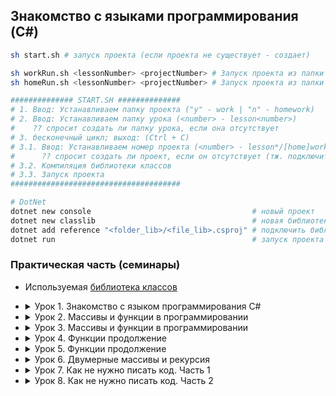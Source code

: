 Знакомство с языками программирования (C#)
-----------------------------------------------

```bash
sh start.sh # запуск проекта (если проекта не существует - создает)

sh workRun.sh <lessonNumber> <projectNumber> # Запуск проекта из папки lesson<num>/work/pr<num>
sh homeRun.sh <lessonNumber> <projectNumber> # Запуск проекта из папки lesson<num>/homework/pr<num>

############## START.SH ##############
# 1. Ввод: Устанавливаем папку проекта ("y" - work | "n" - homework)
# 2. Ввод: Устанавливаем папку урока (<number> - lesson<number>)
#    ?? спросит создать ли папку урока, если она отсутствует
# 3. бесконечный цикл; выход: (Ctrl + C)
# 3.1. Ввод: Устанавливаем номер проекта (<number> - lesson*/[home]work/pr<number>)
#      ?? спросит создать ли проект, если он отсутствует (тж. подключит библиотеку классов)
# 3.2. Компиляция библиотеки классов
# 3.3. Запуск проекта
######################################

# DotNet
dotnet new console                                    # новый проект
dotnet new classlib                                   # новая библиотека классов
dotnet add reference "<folder_lib>/<file_lib>.csproj" # подключить библиотеку
dotnet run                                            # запуск проекта
```

### Практическая часть (семинары)

- Используемая [библиотека классов](https://github.com/crasher307/c-sharp/tree/master/func)

- <details><summary>Урок 1. Знакомство с языком программирования С#</summary>

	Напишите программу, которая:
	- [Работа во время семинара](https://github.com/crasher307/c-sharp/blob/master/lesson1/work)
		- [pr1](https://github.com/crasher307/c-sharp/blob/master/lesson1/work/pr1/Program.cs) - на вход принимает число и выдаёт его квадрат (число умноженное на само себя).
		- [pr2](https://github.com/crasher307/c-sharp/blob/master/lesson1/work/pr2/Program.cs) - на вход принимает два числа и проверяет, является ли первое число квадратом второго.
		- [pr3](https://github.com/crasher307/c-sharp/blob/master/lesson1/work/pr3/Program.cs) - будет выдавать название дня недели по заданному номеру.
		- [pr4](https://github.com/crasher307/c-sharp/blob/master/lesson1/work/pr4/Program.cs) - на вход принимает одно число (N), а на выходе показывает все целые числа в промежутке от -N до N.
		- [pr5](https://github.com/crasher307/c-sharp/blob/master/lesson1/work/pr5/Program.cs) - принимает на вход трёхзначное число и на выходе показывает последнюю цифру этого числа.
	- [Домашнее задание](https://github.com/crasher307/c-sharp/blob/master/lesson2/homework)
		- [pr1](https://github.com/crasher307/c-sharp/blob/master/lesson2/homework/pr1/Program.cs) - на вход принимает два числа и выдаёт, какое число большее, а какое меньшее.
		- [pr2](https://github.com/crasher307/c-sharp/blob/master/lesson2/homework/pr2/Program.cs) - принимает на вход три числа и выдаёт максимальное из этих чисел.
		- [pr3](https://github.com/crasher307/c-sharp/blob/master/lesson2/homework/pr3/Program.cs) - на вход принимает число и выдаёт, является ли число чётным (делится ли оно на два без остатка).
		- [pr4](https://github.com/crasher307/c-sharp/blob/master/lesson2/homework/pr4/Program.cs) - на вход принимает число (N), а на выходе показывает все чётные числа от 1 до N.
	</details>

- <details><summary>Урок 2. Массивы и функции в программировании</summary>

	Напишите программу, которая:
	- [работа во время семинара](https://github.com/crasher307/c-sharp/tree/master/lesson2/work)
		- [pr1](https://github.com/crasher307/c-sharp/blob/master/lesson2/work/pr1/Program.cs) - выводит случайное число из отрезка [10,99] и показывает наибольшую цифру числа.
		- [pr2](https://github.com/crasher307/c-sharp/blob/master/lesson2/work/pr2/Program.cs) - выводит случайное трёхзначное число и удаляет вторую цифру этого числа.
		- [pr3](https://github.com/crasher307/c-sharp/blob/master/lesson2/work/pr3/Program.cs) - будет принимать на вход два числа и выводить, является ли второе число кратным первому. Если число 2 не кратно числу 1, то программа выводит остаток от деления.
		- [pr4](https://github.com/crasher307/c-sharp/blob/master/lesson2/work/pr4/Program.cs) - принимает на вход число и проверяет, кратно ли оно одновременно 7 и 23.
		- [pr5](https://github.com/crasher307/c-sharp/blob/master/lesson2/work/pr5/Program.cs) - принимает на вход два числа и проверяет, является ли одно число квадратом другого.
	- [домашнее задание](https://github.com/crasher307/c-sharp/tree/master/lesson2/homework)
		- [pr1](https://github.com/crasher307/c-sharp/blob/master/lesson2/homework/pr1/Program.cs) - принимает на вход трёхзначное число и на выходе показывает вторую цифру этого числа.
		- [pr2](https://github.com/crasher307/c-sharp/blob/master/lesson2/homework/pr2/Program.cs) - выводит третью цифру заданного числа или сообщает, что третьей цифры нет.
		- [pr3](https://github.com/crasher307/c-sharp/blob/master/lesson2/homework/pr3/Program.cs) - принимает на вход цифру, обозначающую день недели, и проверяет, является ли этот день выходным.
	</details>

- <details><summary>Урок 3. Массивы и функции в программировании</summary>

	Напишите программу, которая:
    - [работа во время семинара](https://github.com/crasher307/c-sharp/tree/master/lesson3/work)
        - [pr1](https://github.com/crasher307/c-sharp/blob/master/lesson3/work/pr1/Program.cs) - принимает на вход координаты точки (X и Y), причём X ≠ 0 и Y ≠ 0 и выдаёт номер четверти плоскости, в которой находится эта точка.
        - [pr2](https://github.com/crasher307/c-sharp/blob/master/lesson3/work/pr2/Program.cs) - по заданному номеру четверти, показывает диапазон возможных координат точек в этой четверти (x и y).
        - [pr3](https://github.com/crasher307/c-sharp/blob/master/lesson3/work/pr3/Program.cs) - принимает на вход координаты двух точек и находит расстояние между ними в 2D пространстве.
        - [pr4](https://github.com/crasher307/c-sharp/blob/master/lesson3/work/pr4/Program.cs) - принимает на вход число (N) и выдаёт таблицу квадратов чисел от 1 до N.
    - [домашнее задание](https://github.com/crasher307/c-sharp/tree/master/lesson3/homework)
        - [pr1](https://github.com/crasher307/c-sharp/blob/master/lesson3/homework/pr1/Program.cs) - принимает на вход пятизначное число и проверяет, является ли оно палиндромом.
        - [pr2](https://github.com/crasher307/c-sharp/blob/master/lesson3/homework/pr2/Program.cs) - принимает на вход координаты двух точек и находит расстояние между ними в 3D пространстве.
        - [pr3](https://github.com/crasher307/c-sharp/blob/master/lesson3/homework/pr3/Program.cs) - принимает на вход число (N) и выдаёт таблицу кубов чисел от 1 до N.
	</details>

- <details><summary>Урок 4. Функции продолжение</summary>

	Напишите программу, которая:
    - [работа во время семинара](https://github.com/crasher307/c-sharp/tree/master/lesson4/work)
        - [pr1](https://github.com/crasher307/c-sharp/blob/master/lesson4/work/pr1/Program.cs) - принимает на вход число (А) и выдаёт сумму чисел от 1 до А.
        - [pr2](https://github.com/crasher307/c-sharp/blob/master/lesson4/work/pr2/Program.cs) - принимает на вход число и выдаёт количество цифр в числе.
        - [pr3](https://github.com/crasher307/c-sharp/blob/master/lesson4/work/pr3/Program.cs) - принимает на вход число N и выдаёт произведение чисел от 1 до N.
        - [pr4](https://github.com/crasher307/c-sharp/blob/master/lesson4/work/pr4/Program.cs) - выводит массив из 8 элементов, заполненный нулями и единицами в случайном порядке.
    - [домашнее задание](https://github.com/crasher307/c-sharp/blob/master/lesson4/homework)
        - [pr1](https://github.com/crasher307/c-sharp/blob/master/lesson4/homework/pr1/Program.cs) - принимает на вход два числа (A и B) и возводит число A в натуральную степень B.
        - [pr2](https://github.com/crasher307/c-sharp/blob/master/lesson4/homework/pr2/Program.cs) - принимает на вход число и выдаёт сумму цифр в числе.
        - [pr3](https://github.com/crasher307/c-sharp/blob/master/lesson4/homework/pr3/Program.cs) - задаёт массив из 8 элементов и выводит их на экран.
	</details>

- <details><summary>Урок 5. Функции продолжение</summary>

	Напишите программу, которая:
    - [работа во время семинара](https://github.com/crasher307/c-sharp/tree/master/lesson5/work)
        - [pr1](https://github.com/crasher307/c-sharp/blob/master/lesson5/work/pr1/Program.cs) - задает массив из 12 случайных элементов [-9, 9], ищет сумму отриц. и положит. элементов массива.
        - [pr2](https://github.com/crasher307/c-sharp/blob/master/lesson5/work/pr2/Program.cs) - заменяет положительные на соответствующие отрицательные элементы массива, и наоборот.
        - [pr3](https://github.com/crasher307/c-sharp/blob/master/lesson5/work/pr3/Program.cs) - определяет, присутствует ли заданное число в заданном массиве.
        - [pr4](https://github.com/crasher307/c-sharp/blob/master/lesson5/work/pr4/Program.cs) - задает массив из 123 случайных чисел, ищет кол-во эл. массива, значения которых лежат в отрезке [10, 99].
        - [pr5](https://github.com/crasher307/c-sharp/blob/master/lesson5/work/pr5/Program.cs) - ищет произведение пар чисел в одномерном массиве. (парой считаем 1 и последний, 2 и предпоследний, ...), результат записывает в новый массив.
    - [домашнее задание](https://github.com/crasher307/c-sharp/blob/master/lesson5/homework)
        - [pr1](https://github.com/crasher307/c-sharp/blob/master/lesson5/homework/pr1/Program.cs) - задает массив случайных положит. трёхзнач. чисел, показывает кол-во чётных чисел в массиве.
        - [pr2](https://github.com/crasher307/c-sharp/blob/master/lesson5/homework/pr2/Program.cs) - задает массив случайных чисел, ищет сумму элементов, стоящих на нечётных позициях.
        - [pr3](https://github.com/crasher307/c-sharp/blob/master/lesson5/homework/pr3/Program.cs) - задает массив вещественных чисел, ищет разницу между максимальным и минимальным элементами массива.
	</details>

- <details><summary>Урок 6. Двумерные массивы и рекурсия</summary>

	Напишите программу, которая:
    - [работа во время семинара](https://github.com/crasher307/c-sharp/tree/master/lesson6/work)
        - [pr1](https://github.com/crasher307/c-sharp/blob/master/lesson6/work/pr1/Program.cs) - принимает на вход 3 числа и проверяет, может ли существовать треугольник со сторонами такой длины.
        - [pr2](https://github.com/crasher307/c-sharp/blob/master/lesson6/work/pr2/Program.cs) - будет преобразовывать десятичное число в двоичное.
        - [pr3](https://github.com/crasher307/c-sharp/blob/master/lesson6/work/pr3/Program.cs) - не используя рекурсию, выводит первые N чисел Фибоначчи.
        - [pr4](https://github.com/crasher307/c-sharp/blob/master/lesson6/work/pr4/Program.cs) - будет создавать копию заданного массива с помощью поэлементного копирования.
    - [домашнее задание](https://github.com/crasher307/c-sharp/blob/master/lesson6/homework)
        - [pr1](https://github.com/crasher307/c-sharp/blob/master/lesson6/homework/pr1/Program.cs) - принимает на вход N чисел, считает, сколько чисел больше 0 ввёл пользователь.
        - [pr2](https://github.com/crasher307/c-sharp/blob/master/lesson6/homework/pr2/Program.cs) - найдёт точку пересечения двух прямых, заданных уравнениями y = k1 * x + b1, y = k2 * x + b2; значения b1, k1, b2 и k2 задаются пользователем.
	</details>

- <details><summary>Урок 7. Как не нужно писать код. Часть 1</summary>

	Напишите программу, которая:
    - [работа во время семинара](https://github.com/crasher307/c-sharp/tree/master/lesson7/work)
        - [pr1](https://github.com/crasher307/c-sharp/blob/master/lesson7/work/pr1/Program.cs) - задает двумерный массив размером m*n, заполненный случайными целыми числами.
        - [pr2](https://github.com/crasher307/c-sharp/blob/master/lesson7/work/pr2/Program.cs) - задает двумерный массив размера m*n, каждый элемент в массиве находится по формуле: Aₘₙ = m+n.
        - [pr3](https://github.com/crasher307/c-sharp/blob/master/lesson7/work/pr3/Program.cs) - ищет элементы, у которых оба индекса чётные, и меняет эти элементы на их квадраты.
        - [pr4](https://github.com/crasher307/c-sharp/blob/master/lesson7/work/pr4/Program.cs) - ищет сумму элементов, находящихся на главной диагонали (с индексами (0,0); (1;1) и т.д.
    - [домашнее задание](https://github.com/crasher307/c-sharp/blob/master/lesson7/homework)
        - [pr1](https://github.com/crasher307/c-sharp/blob/master/lesson7/homework/pr1/Program.cs) - задает двумерный массив размером m*n, заполненный случайными вещественными числами.
        - [pr2](https://github.com/crasher307/c-sharp/blob/master/lesson7/homework/pr2/Program.cs) - на вход принимает позиции элемента в двумерном массиве, и возвращает значение/"элемента нет".
        - [pr3](https://github.com/crasher307/c-sharp/blob/master/lesson7/homework/pr3/Program.cs) - задает двумерный массив из целых чисел, ищет среднее арифметическое в каждом столбце.
	</details>

- <details><summary>Урок 8. Как не нужно писать код. Часть 2</summary>

	Напишите программу, которая:
    - [работа во время семинара](https://github.com/crasher307/c-sharp/tree/master/lesson8/work)
        - [pr1](https://github.com/crasher307/c-sharp/blob/master/lesson8/work/pr1/Program.cs) - поменяет местами первую и последнюю строку двумерного массива.
        - [pr2](https://github.com/crasher307/c-sharp/blob/master/lesson8/work/pr2/Program.cs) - заменяет строки на столбцы.
        - [pr3](https://github.com/crasher307/c-sharp/blob/master/lesson8/work/pr3/Program.cs) - составляет частотный словарь элементов двумерного массива.
        - [pr4](https://github.com/crasher307/c-sharp/blob/master/lesson8/work/pr4/Program.cs) - удалит строку и столбец, на пересечении которых расположен наименьший элемент массива.
    - [домашнее задание](https://github.com/crasher307/c-sharp/blob/master/lesson8/homework)
        - [pr1](https://github.com/crasher307/c-sharp/blob/master/lesson8/homework/pr1/Program.cs) - упорядочит по убыванию элементы каждой строки двумерного массива.
        - [pr2](https://github.com/crasher307/c-sharp/blob/master/lesson8/homework/pr2/Program.cs) - будет находить строку с наименьшей суммой элементов.
        - [pr3](https://github.com/crasher307/c-sharp/blob/master/lesson8/homework/pr3/Program.cs) - будет находить произведение двух матриц.
        - [pr4](https://github.com/crasher307/c-sharp/blob/master/lesson8/homework/pr4/Program.cs) - будет построчно выводить массив, добавляя индексы каждого элемента.
        - [pr5](https://github.com/crasher307/c-sharp/blob/master/lesson8/homework/pr5/Program.cs) - заполнит спирально массив 4 на 4.
	</details>